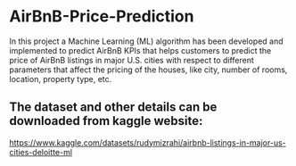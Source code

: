 # AirBnB-Price-Prediction
In this project a Machine Learning (ML) algorithm has been developed and implemented to predict AirBnB KPIs that helps customers to predict the price of AirBnB listings in major U.S. cities with respect to different parameters that affect the pricing of the houses, like city, number of rooms, location, property type, etc.  

## The dataset and other  details can be downloaded from kaggle website:  
https://www.kaggle.com/datasets/rudymizrahi/airbnb-listings-in-major-us-cities-deloitte-ml
  

